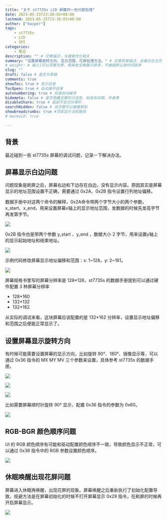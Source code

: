 ```yaml
---
title: "关于 st7735s LCD 屏幕的一些问题处理"
date: 2023-05-25T23:30:03+08:00
lastmod: 2023-05-25T23:30:03+08:00
author: ["hacper"]
tags:
    - st7735s
    - LCD
    - SPI
categories:
    - 笔记
description: "" # 文章描述，与搜索优化相关
summary: "设置屏幕旋转方向、显示范围、花屏处理方法。" # 文章简单描述，会展示在主页
# weight: # 输入1可以顶置文章，用来给文章展示排序，不填就默认按时间排序
slug: ""
draft: false # 是否为草稿
comments: true
showToc: true # 显示目录
TocOpen: true # 自动展开目录
autonumbering: true # 目录自动编号
hidemeta: false # 是否隐藏文章的元信息，如发布日期、作者等
disableShare: true # 底部不显示分享栏
searchHidden: false # 该页面可以被搜索到
showbreadcrumbs: true #顶部显示当前路径
# mermaid: true

---
```


## 背景

最近碰到一些 st7735s 屏幕的调试问题，记录一下解决办法。

## 屏幕显示白边问题

问题现象是刷屏之后，屏幕右边和下边存在白边，没有显示内容。原因其实是屏幕显示的地址范围设置不正确，需要通过 0x2A、0x2B 指令设置行列地址偏移。

数据手册中对这两个命令的解释，0x2A命令带两个字节大小的两个参数，x_start、x_end，用来设置屏幕x轴上的显示地址范围，发数据的时候先发高字节再发第字节。

![](https://jsd.cdn.zzko.cn/gh/hacperme/picx_hosting@master/20210507/image-20230523115631553.3f1pqwya5s20.webp)

0x2B 指令也是带两个参数 y_start 、y_end ，数据大小 2 字节，用来设置y轴上的显示起始地址和结束地址。

![](https://jsd.cdn.zzko.cn/gh/hacperme/picx_hosting@master/20210507/image-20230523115650908.1exbfz9w8sn4.webp)

示例代码修改屏幕显示地址偏移和范围：x: 1\~128，y: 2\~161。

![](https://jsd.cdn.zzko.cn/gh/hacperme/picx_hosting@master/20210507/image-20230523115812179.4xe3h2uysgg0.webp)

屏幕规格书里写的屏幕分辨率是 128*128，st7735s 的数据手册提到可以通过硬件配置 3 种屏幕分辨率

- 128*160
- 132*132
- 132*162

从实际的调试来看，这块屏幕应该配置的是 132*162 分辨率，设置显示地址偏移和范围之后便能正常显示了。

## 设置屏幕显示旋转方向

有时候可能需要设置屏幕的显示方向，比如旋转 90°、180°、镜像显示等，可以通过 0x36 指令的 MX MY MV 三个参数来设置，具体参考 st7735s 的数据手册。

![](https://jsd.cdn.zzko.cn/gh/hacperme/picx_hosting@master/20210507/image-20230523115517552.352bksfp5l80.webp)

![](https://jsd.cdn.zzko.cn/gh/hacperme/picx_hosting@master/20210507/image-20230523115205667.3cnr7ybh2qk0.webp)

![](https://jsd.cdn.zzko.cn/gh/hacperme/picx_hosting@master/20210507/image-20230523115435234.48rx4xn2jl40.webp)

比如需要屏幕顺时针旋转 90° 显示，配置 0x36 指令的参数为 0x60。

![](https://jsd.cdn.zzko.cn/gh/hacperme/picx_hosting@master/20210507/image-20230523115820538.6jsp34l840k0.webp)



## RGB-BGR 颜色顺序问题

UI 的 RGB 颜色顺序有可能和驱动配置颜色顺序不一致，导致颜色显示不正常，可以通过 0x36 指令中的 RGB 参数设置颜色顺序。

![](https://jsd.cdn.zzko.cn/gh/hacperme/picx_hosting@master/20210507/image-20230523115517552.352bksfp5l80.webp)


## 休眠唤醒出现花屏问题

屏幕进入休眠再唤醒，出现花屏的现象。屏幕唤醒之后重新执行了初始化配置导致，规避方法是在屏幕初始化的时候不打开屏幕显示 0x29 指令，在刷屏的时候再开启屏幕显示。

![](https://jsd.cdn.zzko.cn/gh/hacperme/picx_hosting@master/20210507/image.4jwgzrnchxu0.webp)


